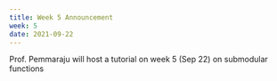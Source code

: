 ```yaml
---
title: Week 5 Announcement
week: 5
date: 2021-09-22
---
```


Prof. Pemmaraju will host a tutorial on week 5 (Sep 22) on submodular functions

